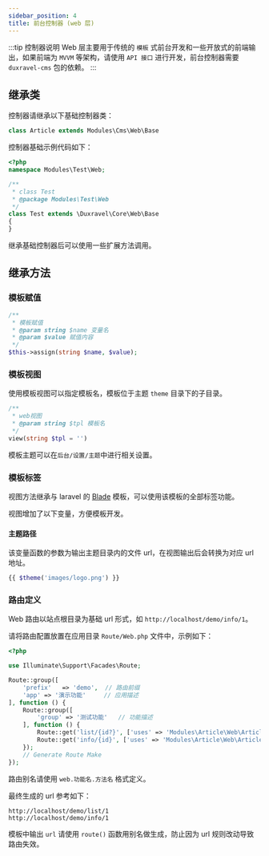 ```yaml
---
sidebar_position: 4
title: 前台控制器 (web 层)
---
```


:::tip 控制器说明
Web 层主要用于传统的 `模板` 式前台开发和一些开放式的前端输出，如果前端为 `MVVM` 等架构，请使用 `API 接口` 进行开发，前台控制器需要 `duxravel-cms` 包的依赖。
:::

## 继承类

控制器请继承以下基础控制器类：

```php
class Article extends Modules\Cms\Web\Base
```

控制器基础示例代码如下：

```php
<?php
namespace Modules\Test\Web;

/**
 * class Test
 * @package Modules\Test\Web
 */
class Test extends \Duxravel\Core\Web\Base
{
}
```

继承基础控制器后可以使用一些扩展方法调用。

## 继承方法

### 模板赋值

```php
/**
 * 模板赋值
 * @param string $name 变量名
 * @param $value 赋值内容
 */
$this->assign(string $name, $value);
```

### 模板视图

使用模板视图可以指定模板名，模板位于主题 `theme` 目录下的子目录。

```php
/**
 * web视图
 * @param string $tpl 模板名
 */
view(string $tpl = '')
```

模板主题可以在`后台/设置/主题`中进行相关设置。

### 模板标签

视图方法继承与 laravel 的 [Blade](https://learnku.com/docs/laravel/8.x/blade/9377) 模板，可以使用该模板的全部标签功能。

视图增加了以下变量，方便模板开发。

#### 主题路径

该变量函数的参数为输出主题目录内的文件 url，在视图输出后会转换为对应 url 地址。

```php
{{ $theme('images/logo.png') }}
```

### 路由定义

Web 路由以站点根目录为基础 url 形式，如 `http://localhost/demo/info/1`。

请将路由配置放置在应用目录 `Route/Web.php` 文件中，示例如下：

```php
<?php

use Illuminate\Support\Facades\Route;

Route::group([
    'prefix'   => 'demo',  // 路由前缀
    'app' => '演示功能'     // 应用描述
], function () {
    Route::group([
        'group' => '测试功能'   // 功能描述
    ], function () {
        Route::get('list/{id?}', ['uses' => 'Modules\Article\Web\Article@index', 'desc' => '列表'])->name('web.demo.list');
        Route::get('info/{id}', ['uses' => 'Modules\Article\Web\Article@info', 'desc' => '详情'])->name('web.demo.info');
    });
    // Generate Route Make
});
```

路由别名请使用 `web.功能名.方法名` 格式定义。

最终生成的 url 参考如下：

```unknown
http://localhost/demo/list/1
http://localhost/demo/info/1
```

模板中输出 `url` 请使用 `route()` 函数用别名做生成，防止因为 url 规则改动导致路由失效。